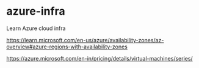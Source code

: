 # azure-infra
Learn Azure cloud infra


https://learn.microsoft.com/en-us/azure/availability-zones/az-overview#azure-regions-with-availability-zones 

https://azure.microsoft.com/en-in/pricing/details/virtual-machines/series/